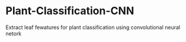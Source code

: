 # Plant-Classification-CNN
Extract leaf fewatures for plant classification using convolutional neural netork

